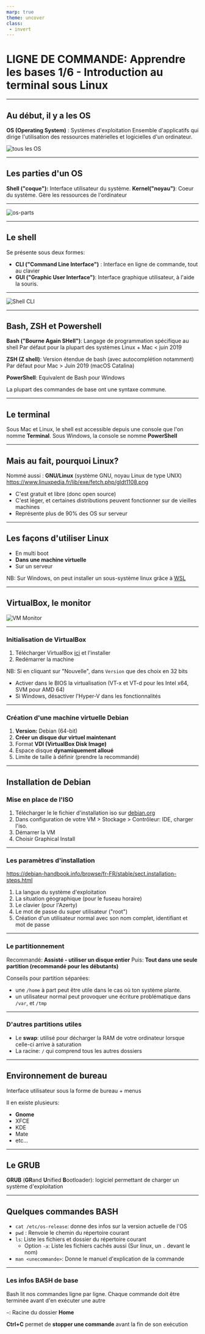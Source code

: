 ```yaml
---
marp: true
theme: uncover
class:
 - invert
---
```


LIGNE DE COMMANDE: Apprendre les bases 1/6 - Introduction au terminal sous Linux
===

---

## Au début, il y a les OS

**OS (Operating System)** : Systèmes d'exploitation
Ensemble d'applicatifs qui dirige l'utilisation des ressources matérielles et logicielles d'un ordinateur.

![tous les OS](assets/les-os.png)


---

## Les parties d'un OS

**Shell ("coque"):** Interface utilisateur du système.
**Kernel("noyau")**: Coeur du système. Gère les ressources de l'ordinateur

---

![os-parts](assets/os-parts.png)

---


## Le shell

Se présente sous deux formes:
- **CLI ("Command Line Interface")** : Interface en ligne de commande, tout au clavier
- **GUI ("Graphic User Interface")**: Interface graphique utilisateur, à l'aide la souris.

---

![Shell CLI](assets/shell.png)

---

## Bash, ZSH et Powershell

**Bash ("Bourne Again SHell")**: Langage de programmation spécifique au shell
Par défaut pour la plupart des systèmes Linux + Mac < juin 2019

**ZSH (Z shell)**:  Version étendue de bash (avec autocomplétion notamment)
Par défaut pour Mac > Juin 2019 (macOS Catalina)

**PowerShell**:  Equivalent de Bash pour Windows

La plupart des commandes de base ont une syntaxe commune.


---

## Le terminal

Sous Mac et Linux, le shell est accessible depuis une console que l'on nomme **Terminal**.
Sous Windows, la console se nomme **PowerShell**


---

 ## Mais au fait, pourquoi Linux?

Nommé aussi :  **GNU/Linux** (système GNU, noyau Linux de type UNIX)
https://www.linuxpedia.fr/lib/exe/fetch.php/gldt1108.png

- C'est gratuit et libre (donc open source)
- C'est léger, et certaines distributions peuvent fonctionner sur de vieilles machines
- Représente plus de 90% des OS sur serveur

---

##  Les façons d'utiliser Linux

- En multi boot
- **Dans une machine virtuelle**
- Sur un serveur

NB: Sur Windows, on peut installer un sous-système linux grâce à [WSL](https://docs.microsoft.com/fr-fr/windows/wsl/install)

---

## VirtualBox, le monitor

![VM Monitor](assets/vm-monitor.png)

---

### Initialisation de VirtualBox

1. Télécharger VirtualBox [ici](https://www.virtualbox.org/wiki/Downloads) et l'installer
2. Redémarrer la machine

NB: Si en cliquant sur "Nouvelle", dans `Version`  que des choix en 32 bits
- Activer dans le BIOS la virtualisation (VT-x et VT-d pour les Intel x64, SVM pour AMD 64)
- Si Windows, désactiver l'Hyper-V dans les fonctionnalités

----

### Création d'une machine virtuelle Debian

1. **Version:** Debian (64-bit)
2. **Créer un disque dur virtuel maintenant**
3. Format **VDI (VirtualBox Disk Image)**
4. Espace disque **dynamiquement alloué**
5. Limite de taille à définir (prendre la recommandé)


---

## Installation de Debian

### Mise en place de l'ISO

1. Télécharger le le fichier d'installation iso sur [debian.org](https://www.debian.org/download)
2. Dans configuration de votre VM > Stockage > Contrôleur: IDE, charger l'iso.
3. Démarrer la VM
4. Choisir Graphical Install

---

### Les paramètres d'installation

https://debian-handbook.info/browse/fr-FR/stable/sect.installation-steps.html

1. La langue du système d'exploitation
2. La situation géographique (pour le fuseau horaire)
3. Le clavier (pour l'Azerty)
4. Le mot de passe du super utilisateur ("root")
5. Création d'un utilisateur normal avec son nom complet, identifiant et mot de passe

---

### Le partitionnement

Recommandé: **Assisté - utiliser un disque entier**
Puis: **Tout dans une seule partition (recommandé pour les débutants)**

Conseils pour partition séparées:
- une `/home` à part peut être utile dans le cas où ton système plante.
- un utilisateur normal peut provoquer une écriture problématique dans `/var`, et `/tmp`

---

### D'autres partitions utiles

- Le **swap**:  utilisé pour décharger la RAM de votre ordinateur lorsque celle-ci arrive à saturation
- La racine: `/` qui comprend tous les autres dossiers

---

## Environnement de bureau

Interface utilisateur sous la forme de bureau + menus

Il en existe plusieurs:
- **Gnome**
- XFCE
- KDE
- Mate
- etc...


---

## Le GRUB

**GRUB** (**GR**and **U**nified **B**ootloader): logiciel permettant de charger un système d'exploitation

---

## Quelques commandes BASH
 - `cat /etc/os-release`: donne des infos sur la version actuelle de l'OS
 - ``pwd`` : Renvoie le chemin du répertoire courant
 - `ls`: Liste les fichiers et dossier du répertoire courant
	 - Option `-a`: Liste les fichiers cachés aussi (Sur linux, un ``.`` devant le nom)
 - `man <unecommande>`: Donne le manuel d'explication de la commande

---

### Les infos BASH de base

Bash lit nos commandes ligne par ligne.
Chaque commande doit être terminée avant d'en exécuter une autre

`~`: Racine du dossier **Home**

**Ctrl+C** permet de **stopper une commande** avant la fin de son exécution